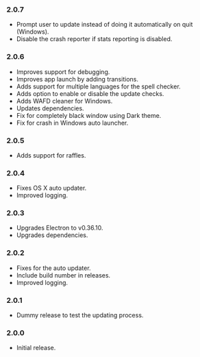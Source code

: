 ### 2.0.7

- Prompt user to update instead of doing it automatically on quit (Windows).
- Disable the crash reporter if stats reporting is disabled.

### 2.0.6

- Improves support for debugging.
- Improves app launch by adding transitions.
- Adds support for multiple languages for the spell checker.
- Adds option to enable or disable the update checks.
- Adds WAFD cleaner for Windows.
- Updates dependencies.
- Fix for completely black window using Dark theme.
- Fix for crash in Windows auto launcher.

### 2.0.5

- Adds support for raffles.

### 2.0.4

- Fixes OS X auto updater.
- Improved logging.

### 2.0.3

- Upgrades Electron to v0.36.10.
- Upgrades dependencies.

### 2.0.2

- Fixes for the auto updater.
- Include build number in releases.
- Improved logging.

### 2.0.1

- Dummy release to test the updating process.

### 2.0.0

- Initial release.
